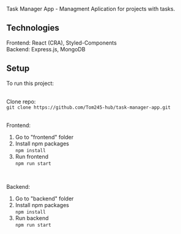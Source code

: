 Task Manager App - Managment Aplication for projects with tasks.

## Technologies

Frontend: React (CRA), Styled-Components<br />
Backend: Express.js, MongoDB

## Setup

To run this project:<br /><br />

Clone repo:<br />
`git clone https://github.com/Tom245-hub/task-manager-app.git`<br /><br />

Frontend: <br />
1. Go to "frontend" folder <br />
2. Install npm packages<br />
`npm install` <br />
3. Run frontend<br />
`npm run start`<br />
<br />

Backend: <br />
1. Go to "backend" folder <br />
2. Install npm packages<br />
`npm install` <br />
3. Run backend<br />
`npm run start`<br />
